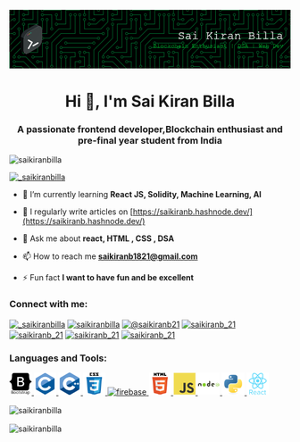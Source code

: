 ![Header](./github-header-image.png)
<h1 align="center">Hi 👋, I'm Sai Kiran Billa</h1>
<h3 align="center">A passionate frontend developer,Blockchain enthusiast and pre-final year student from India</h3>

<p align="left"> <img src="https://komarev.com/ghpvc/?username=saikiranbilla&label=Profile%20views&color=0e75b6&style=flat" alt="saikiranbilla" /> </p>

<p align="left"> <a href="https://twitter.com/_saikiranbilla" target="blank"><img src="https://img.shields.io/twitter/follow/_saikiranbilla?logo=twitter&style=for-the-badge" alt="_saikiranbilla" /></a> </p>

- 🌱 I’m currently learning **React JS, Solidity, Machine Learning, AI**

- 📝 I regularly write articles on [https://saikiranb.hashnode.dev/](https://saikiranb.hashnode.dev/)

- 💬 Ask me about **react, HTML , CSS , DSA**

- 📫 How to reach me **saikiranb1821@gmail.com**

- ⚡ Fun fact **I want to have fun and be excellent**

<h3 align="left">Connect with me:</h3>
<p align="left">
<a href="https://twitter.com/_saikiranbilla" target="blank"><img align="center" src="https://raw.githubusercontent.com/rahuldkjain/github-profile-readme-generator/master/src/images/icons/Social/twitter.svg" alt="_saikiranbilla" height="30" width="40" /></a>
<a href="https://linkedin.com/in/saikiranbilla" target="blank"><img align="center" src="https://raw.githubusercontent.com/rahuldkjain/github-profile-readme-generator/master/src/images/icons/Social/linked-in-alt.svg" alt="saikiranbilla" height="30" width="40" /></a>
<a href="https://hashnode.com/@saikiranb21" target="blank"><img align="center" src="https://raw.githubusercontent.com/rahuldkjain/github-profile-readme-generator/master/src/images/icons/Social/hashnode.svg" alt="@saikiranb21" height="30" width="40" /></a>
<a href="https://www.codechef.com/users/saikiranb_21" target="blank"><img align="center" src="https://cdn.jsdelivr.net/npm/simple-icons@3.1.0/icons/codechef.svg" alt="saikiranb_21" height="30" width="40" /></a>
<a href="https://www.hackerrank.com/saikiranb_21" target="blank"><img align="center" src="https://raw.githubusercontent.com/rahuldkjain/github-profile-readme-generator/master/src/images/icons/Social/hackerrank.svg" alt="saikiranb_21" height="30" width="40" /></a>
<a href="https://codeforces.com/profile/saikiranb_21" target="blank"><img align="center" src="https://raw.githubusercontent.com/rahuldkjain/github-profile-readme-generator/master/src/images/icons/Social/codeforces.svg" alt="saikiranb_21" height="30" width="40" /></a>
<a href="https://www.leetcode.com/saikiranb_21" target="blank"><img align="center" src="https://raw.githubusercontent.com/rahuldkjain/github-profile-readme-generator/master/src/images/icons/Social/leet-code.svg" alt="saikiranb_21" height="30" width="40" /></a>
</p>

<h3 align="left">Languages and Tools:</h3>
<p align="left"> <a href="https://getbootstrap.com" target="_blank" rel="noreferrer"> <img src="https://raw.githubusercontent.com/devicons/devicon/master/icons/bootstrap/bootstrap-plain-wordmark.svg" alt="bootstrap" width="40" height="40"/> </a> <a href="https://www.cprogramming.com/" target="_blank" rel="noreferrer"> <img src="https://raw.githubusercontent.com/devicons/devicon/master/icons/c/c-original.svg" alt="c" width="40" height="40"/> </a> <a href="https://www.w3schools.com/cpp/" target="_blank" rel="noreferrer"> <img src="https://raw.githubusercontent.com/devicons/devicon/master/icons/cplusplus/cplusplus-original.svg" alt="cplusplus" width="40" height="40"/> </a> <a href="https://www.w3schools.com/css/" target="_blank" rel="noreferrer"> <img src="https://raw.githubusercontent.com/devicons/devicon/master/icons/css3/css3-original-wordmark.svg" alt="css3" width="40" height="40"/> </a> <a href="https://firebase.google.com/" target="_blank" rel="noreferrer"> <img src="https://www.vectorlogo.zone/logos/firebase/firebase-icon.svg" alt="firebase" width="40" height="40"/> </a> <a href="https://www.w3.org/html/" target="_blank" rel="noreferrer"> <img src="https://raw.githubusercontent.com/devicons/devicon/master/icons/html5/html5-original-wordmark.svg" alt="html5" width="40" height="40"/> </a> <a href="https://developer.mozilla.org/en-US/docs/Web/JavaScript" target="_blank" rel="noreferrer"> <img src="https://raw.githubusercontent.com/devicons/devicon/master/icons/javascript/javascript-original.svg" alt="javascript" width="40" height="40"/> </a> <a href="https://nodejs.org" target="_blank" rel="noreferrer"> <img src="https://raw.githubusercontent.com/devicons/devicon/master/icons/nodejs/nodejs-original-wordmark.svg" alt="nodejs" width="40" height="40"/> </a> <a href="https://www.python.org" target="_blank" rel="noreferrer"> <img src="https://raw.githubusercontent.com/devicons/devicon/master/icons/python/python-original.svg" alt="python" width="40" height="40"/> </a> <a href="https://reactjs.org/" target="_blank" rel="noreferrer"> <img src="https://raw.githubusercontent.com/devicons/devicon/master/icons/react/react-original-wordmark.svg" alt="react" width="40" height="40"/> </a> </p>

<p><img align="center" src="https://github-readme-stats.vercel.app/api/top-langs?username=saikiranbilla&show_icons=true&locale=en&layout=compact" alt="saikiranbilla" /></p>

<p><img align="center" src="https://github-readme-streak-stats.herokuapp.com/?user=saikiranbilla&" alt="saikiranbilla" /></p>
